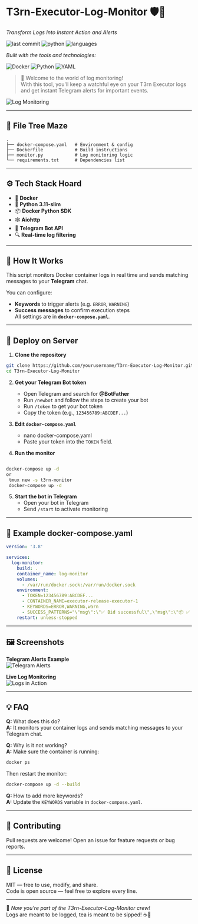 # **T3rn-Executor-Log-Monitor** 🛡️📜


*Transform Logs Into Instant Action and Alerts*

![last commit](https://img.shields.io/badge/last%20commit-today-blue)
![python](https://img.shields.io/badge/python-100.0%25-blue)
![languages](https://img.shields.io/badge/languages-1-blue)

*Built with the tools and technologies:*

![Docker](https://img.shields.io/badge/Docker-2496ED?logo=docker&logoColor=white)
![Python](https://img.shields.io/badge/Python-3776AB?logo=python&logoColor=white)
![YAML](https://img.shields.io/badge/YAML-cb171e?logo=yaml&logoColor=white)

> 🚀 Welcome to the world of log monitoring!  
> With this tool, you'll keep a watchful eye on your T3rn Executor logs and get instant Telegram alerts for important events.  

![Log Monitoring](https://imgur.com/zAwzJfS.png)

---

## **📂 File Tree Maze**

```
.
├── docker-compose.yaml   # Environment & config
├── Dockerfile            # Build instructions
├── monitor.py            # Log monitoring logic
└── requirements.txt      # Dependencies list
```

---

## **⚙️ Tech Stack Hoard**

- 🐳 **Docker**
- 🐍 **Python 3.11-slim**
- 📦 **Docker Python SDK**
- 🕸 **Aiohttp**
- 📡 **Telegram Bot API**
- 🔍 **Real-time log filtering**

---

## **📖 How It Works**
This script monitors Docker container logs in real time and sends matching messages to your **Telegram** chat.  

You can configure:
- **Keywords** to trigger alerts (e.g. `ERROR`, `WARNING`)
- **Success messages** to confirm execution steps  
All settings are in **`docker-compose.yaml`**.

---

## **🚀 Deploy on Server**

1. **Clone the repository**  
```bash
git clone https://github.com/yourusername/T3rn-Executor-Log-Monitor.git
cd T3rn-Executor-Log-Monitor
```

2. **Get your Telegram Bot token**  
   - Open Telegram and search for **@BotFather**  
   - Run `/newbot` and follow the steps to create your bot  
   - Run `/token` to get your bot token  
   - Copy the token (e.g., `123456789:ABCDEF...`)

3. **Edit `docker-compose.yaml`**  
    - nano docker-compose.yaml
   - Paste your token into the `TOKEN` field.

4. **Run the monitor**  
```bash

docker-compose up -d
or 
 tmux new -s t3rn-monitor
 docker-compose up -d
```

5. **Start the bot in Telegram**  
   - Open your bot in Telegram  
   - Send `/start` to activate monitoring

---

## **🔧 Example docker-compose.yaml**
```yaml
version: '3.8'

services:
  log-monitor:
    build: .
    container_name: log-monitor
    volumes:
      - /var/run/docker.sock:/var/run/docker.sock
    environment:
      - TOKEN=123456789:ABCDEF...
      - CONTAINER_NAME=executor-release-executor-1
      - KEYWORDS=ERROR,WARNING,warn
      - SUCCESS_PATTERNS="\"msg\":\"✅ Bid successful\",\"msg\":\"📦️ ✅ Tx batch item successful.\""
    restart: unless-stopped
```

---

## **🖼️ Screenshots**

**Telegram Alerts Example**  
![Telegram Alerts](https://imgur.com/mnkoQXW.png)

**Live Log Monitoring**  
![Logs in Action](https://imgur.com/G2Dp8Vj.png)

---

## **💡 FAQ**

**Q:** What does this do?  
**A:** It monitors your container logs and sends matching messages to your Telegram chat.  

**Q:** Why is it not working?  
**A:** Make sure the container is running:  
```bash
docker ps
```
Then restart the monitor:  
```bash
docker-compose up -d --build
```

**Q:** How to add more keywords?  
**A:** Update the `KEYWORDS` variable in `docker-compose.yaml`.

---

## **🤝 Contributing**
Pull requests are welcome! Open an issue for feature requests or bug reports.

---

## **📜 License**
MIT — free to use, modify, and share.  
Code is open source — feel free to explore every line.

---

💬 *Now you’re part of the T3rn-Executor-Log-Monitor crew!*  
Logs are meant to be logged, tea is meant to be sipped! ☕🐍  
